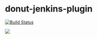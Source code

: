 # donut-jenkins-plugin

[![Build Status](https://travis-ci.org/MagenTys/donut-jenkins-plugin.svg?branch=master)](https://travis-ci.org/MagenTys/donut-jenkins-plugin)

![](http://magentys.github.io/donut/img/Donut-05.png)
